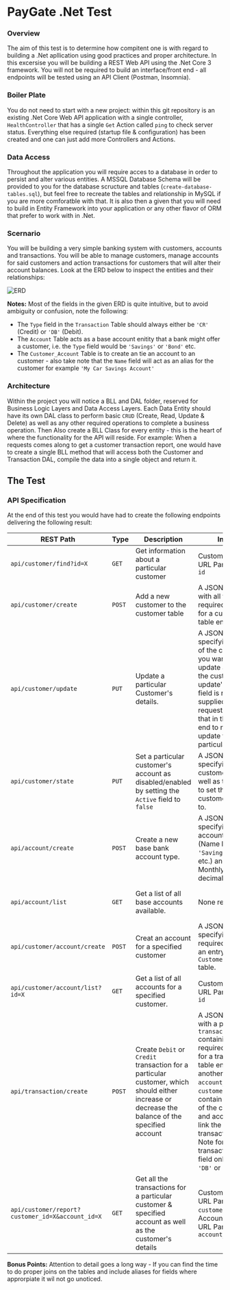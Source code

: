 # PayGate .Net Test
### Overview
The aim of this test is to determine how compitent one is with regard to building a .Net apllication using good practices and proper architecture. In this excersise you will be building a REST Web API using the .Net Core 3 framework. You will not be required to build an interface/front end - all endpoints will be tested using an API Client (Postman, Insomnia).

### Boiler Plate
You do not need to start with a new project: within this git repository is an existing .Net Core Web API application with a single controller, `HealthController` that has a single `Get` Action called `ping` to check server status. Everything else required (startup file & configuration) has been created and one can just add more Controllers and Actions.

### Data Access
Throughout the application you will require acces to a database in order to persist and alter various entities. A MSSQL Database Schema will be provided to you for the database scructure and tables (`create-database-tables.sql`), but feel free to recreate the tables and relationship in MySQL if you are more comforatble with that. It is also then a given that you will need to build in Entity Framework into your application or any other flavor of ORM that prefer to work with in .Net.

### Scernario
You will be building a very simple banking system with customers, accounts and transactions. You will be able to manage customers, manage accounts for said customers and action transactions for customers that will alter their account balances. Look at the ERD below to inspect the entities and their relationships:

![ERD](https://i.imgur.com/nuvLYvT.png "ERD")

**Notes:** Most of the fields in the given ERD is quite intuitive, but to avoid ambiguity or confusion, note the following:
- The `Type` field in the `Transaction` Table should always either be `'CR'` (Credit) or `'DB'` (Debit).
- The `Account` Table acts as a base account enitity that a bank might offer a customer, i.e. the `Type` field would be `'Savings'` or `'Bond'` etc.
- The `Customer_Account` Table is to create an tie an account to an customer - also take note that the `Name` field will act as an alias for the customer for example `'My Car Savings Account'`

### Architecture
Within the project you will notice a BLL and DAL folder, reserved for Business Logic Layers and Data Access Layers. Each Data Entity should have its own DAL class to perform basic `CRUD` (Create, Read, Update & Delete) as well as any other required operations to complete a business operation. Then Also create a BLL Class for every entity - this is the heart of where the functionality for the API will reside. For example: When a requests comes along to get a customer transaction report, one would have to create a single BLL method that will access both the Customer and Transaction DAL, compile the data into a single object and return it. 

## The Test

### API Specification
At the end of this test you would have had to create the following endpoints delivering the following result:

| REST Path                                        | Type   | Description                                                                                                                                     | Input                                                                                                                                                                                                                                                                                                          | Result                                                                                    |
|--------------------------------------------------|--------|-------------------------------------------------------------------------------------------------------------------------------------------------|----------------------------------------------------------------------------------------------------------------------------------------------------------------------------------------------------------------------------------------------------------------------------------------------------------------|-------------------------------------------------------------------------------------------|
| `api/customer/find?id=X`                         | `GET`  | Get information about a particular customer                                                                                                     | Customer ID as URL Parameter `id`                                                                                                                                                                                                                                                                              | JSON object of the customer details                                                       |
| `api/customer/create`                            | `POST` | Add a new customer to the customer table                                                                                                        | A JSON object with all the required fields for a customer table entry.                                                                                                                                                                                                                                         | A result message to indicate if the operation was successful                              |
| `api/customer/update`                            | `PUT`  | Update a particular Customer's details.                                                                                                         | A JSON object specifying fields of the customer you want to update as well as the  customer to update's ID - If a field is not supplied in the request, handle that in the back end  to not update that particular field                                                                                       | A result message to indicate if the operation was successful                              |
| `api/customer/state`                             | `PUT`  | Set a particular customer's account as disabled/enabled by setting the `Active` field to `false`                                                | A JSON object specifying the customer's ID as well as the state to set the customer entry to.                                                                                                                                                                                                                  | A result message to indicate if the operation was successful                              |
| `api/account/create`                             | `POST` | Create a new base bank account type.                                                                                                            | A JSON object specifying the account Type (Name like `'Savings`, `'Bond'` etc.) and  Monthly Fee in decimal notation                                                                                                                                                                                           | A result message to indicate if the operation was successful                              |
| `api/account/list`                               | `GET`  | Get a list of all base accounts available.                                                                                                      | None required                                                                                                                                                                                                                                                                                                  | A JSON object contain an array of account objects.                                        |
| `api/customer/account/create`                    | `POST` | Creat an account for a specified customer                                                                                                       | A JSON object specifying all required field for an entry in the `Customer_Account` table.                                                                                                                                                                                                                      | A result message to indicate if the operation was successful                              |
| `api/customer/account/list?id=X`                 | `GET`  | Get a list of all accounts for a specified customer.                                                                                            | Customer ID as URL Parameter `id`                                                                                                                                                                                                                                                                              | A JSON object contain an array their accounts as objects.                                 |
| `api/transaction/create`                         | `POST` | Create `Debit` or `Credit` transaction for a particular customer, which should either increase or decrease the balance of the specified account | A JSON object with a property `transaction` containing all the required fields for a transaction table entry. Then another 2 fields `account_id` and `customer_id` to contain the IDs of the customer and account to link the transaction to. Note for the transaction `Type` field only use `'DB'` or `'CR'`. |                                                                                           |
| `api/customer/report?customer_id=X&account_id=X` | `GET`  | Get all the transactions for a particular customer & specified account as well as the customer's details                                        | Customer ID as URL Parameter `customer_id` and Account ID as URL Parameter `account_id`                                                                                                                                                                                                                        | JSON object with two properties: `customer`(Object) and `transactions` (Array of Objects) |

**Bonus Points:** Attention to detail goes a long way - If you can find the time to do proper joins on the tables and include aliases for fields where approrpiate it wil not go unoticed.
